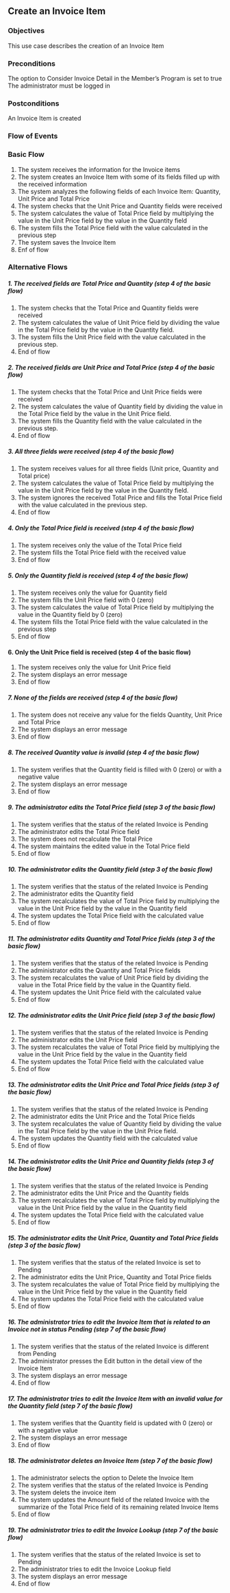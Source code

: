 ## Create an Invoice Item

### Objectives 
This use case describes the creation of an Invoice Item

### Preconditions
The option to Consider Invoice Detail in the Member’s Program is set to true  
The administrator must be logged in

### Postconditions
An Invoice Item is created

### Flow of Events

### Basic Flow

1. The system receives the information for the Invoice items
2. The system creates an Invoice Item with some of its fields filled up with the received information
3. The system analyzes the following fields of each Invoice Item: Quantity, Unit Price and Total Price
4. The system checks that the Unit Price and Quantity fields were received
5. The system calculates the value of Total Price field by multiplying the value in the Unit Price field by the value in the Quantity field
6. The system fills the Total Price field with the value calculated in the previous step
7. The system saves the Invoice Item
8. Enf of flow


### Alternative Flows

##### 1. The received fields are Total Price and Quantity (step 4 of the basic flow)
   1. The system checks that the Total Price and Quantity fields were received
   2. The system calculates the value of Unit Price field by dividing the value in the Total Price field by the value in the Quantity field.
   3. The system fills the Unit Price field with the value calculated in the previous step.
   4. End of flow

##### 2. The received fields are Unit Price and Total Price (step 4 of the basic flow)
   1. The system checks that the Total Price and Unit Price fields were received
   2. The system calculates the value of Quantity field by dividing the value in the Total Price field by the value in the Unit Price field.
   3. The system fills the Quantity field with the value calculated in the previous step.
   4. End of flow
   
##### 3. All three fields were received (step 4 of the basic flow)
   1. The system receives values for all three fields (Unit price, Quantity and Total price)
   2. The system calculates the value of Total Price field by multiplying the value in the Unit Price field by the value in the Quantity field.
   3. The system ignores the received Total Price and fills the Total Price field with the value calculated in the previous step.
   4. End of flow

##### 4. Only the Total Price field is received (step 4 of the basic flow)
   1. The system receives only the value of the Total Price field
   2. The system fills the Total Price field with the received value
   3. End of flow
   
##### 5. Only the Quantity field is received (step 4 of the basic flow)
   1. The system receives only the value for Quantity field
   2. The system fills the Unit Price field with 0 (zero)
   3. The system calculates the value of Total Price field by multiplying the value in the Quantity field by 0 (zero)
   4. The system fills the Total Price field with the value calculated in the previous step
   5. End of flow
   
#### 6. Only the Unit Price field is received (step 4 of the basic flow)
   1. The system receives only the value for Unit Price field
   2. The system displays an error message
   3. End of flow
   
##### 7. None of the fields are received (step 4 of the basic flow)
   1. The system does not receive any value for the fields Quantity, Unit Price and Total Price
   2. The system displays an error message
   3. End of flow
   
##### 8. The received Quantity value is invalid (step 4 of the basic flow)
   1. The system verifies that the Quantity field is filled with 0 (zero) or with a negative value
   2. The system displays an error message
   3. End of flow
   
##### 9. The administrator edits the Total Price field (step 3 of the basic flow)
   1. The system verifies that the status of the related Invoice is Pending
   2. The administrator edits the Total Price field
   3. The system does not recalculate the Total Price
   4. The system maintains the edited value in the Total Price field
   5. End of flow
   
##### 10. The administrator edits the Quantity field (step 3 of the basic flow)
   1. The system verifies that the status of the related Invoice is Pending
   2. The administrator edits the Quantity field 
   3. The system recalculates the value of Total Price field by multiplying the value in the Unit Price field by the value in the Quantity field
   4. The system updates the Total Price field with the calculated value
   5. End of flow
   
##### 11. The administrator edits Quantity and Total Price fields (step 3 of the basic flow)
   1. The system verifies that the status of the related Invoice is Pending
   2. The administrator edits the Quantity and Total Price fields
   3. The system recalculates the value of Unit Price field by dividing the value in the Total Price field by the value in the Quantity field.
   4. The system updates the Unit Price field with the calculated value
   5. End of flow
   
##### 12. The administrator edits the Unit Price field (step 3 of the basic flow)
   1. The system verifies that the status of the related Invoice is Pending
   2. The administrator edits the Unit Price field
   3. The system recalculates the value of Total Price field by multiplying the value in the Unit Price field by the value in the Quantity field
   4. The system updates the Total Price field with the calculated value
   5. End of flow
   
##### 13. The administrator edits the Unit Price and Total Price fields (step 3 of the basic flow)
   1. The system verifies that the status of the related Invoice is Pending
   2. The administrator edits the Unit Price and the Total Price fields
   3. The system recalculates the value of Quantity field by dividing the value in the Total Price field by the value in the Unit Price field.
   4. The system updates the Quantity field with the calculated value
   5. End of flow
   
##### 14. The administrator edits the Unit Price and Quantity fields (step 3 of the basic flow)
   1. The system verifies that the status of the related Invoice is Pending
   2. The administrator edits the Unit Price and the Quantity fields
   3. The system recalculates the value of Total Price field by multiplying the value in the Unit Price field by the value in the Quantity field
   4. The system updates the Total Price field with the calculated value
   5. End of flow
   
##### 15. The administrator edits the Unit Price, Quantity and Total Price fields (step 3 of the basic flow)
   1. The system verifies that the status of the related Invoice is set to Pending
   2. The administrator edits the Unit Price, Quantity and Total Price fields
   3. The system recalculates the value of Total Price field by multiplying the value in the Unit Price field by the value in the Quantity field
   4. The system updates the Total Price field with the calculated value
   5. End of flow

##### 16. The administrator tries to edit the Invoice Item that is related to an Invoice not in status Pending (step 7 of the basic flow)
   1. The system verifies that the status of the related Invoice is different from Pending
   2. The administrator presses the Edit button in the detail view of the Invoice Item
   3. The system displays an error message
   4. End of flow
   
##### 17. The administrator tries to edit the Invoice Item with an invalid value for the Quantity field (step 7 of the basic flow)
   1. The system verifies that the Quantity field is updated with 0 (zero) or with a negative value
   2. The system displays an error message
   3. End of flow

##### 18. The administrator deletes an Invoice Item (step 7 of the basic flow)
   1. The administrator selects the option to Delete the Invoice Item
   2. The system verifies that the status of the related Invoice is Pending
   3. The system delets the invoice item
   4. The system updates the Amount field of the related Invoice with the summarize of the Total Price field of its remaining related Invoice Items
   5. End of flow
   
##### 19. The administrator tries to edit the Invoice Lookup (step 7 of the basic flow)
   1. The system verifies that the status of the related Invoice is set to Pending
   2. The administrator tries to edit the Invoice Lookup field
   4. The system displays an error message
   5.	End of flow

